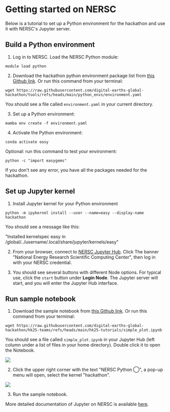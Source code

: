 # Getting started on NERSC

Below is a tutorial to set up a Python environment for the hackathon and use it with NERSC's Jupyter server.

## Build a Python environment

1. Log in to NERSC. Load the NERSC Python module:

`module load python`

2. Download the hackathon python environment package list from [this Github link](https://github.com/digital-earths-global-hackathon/tools/blob/main/python_envs/environment.yaml). Or run this command from your terminal:

`wget https://raw.githubusercontent.com/digital-earths-global-hackathon/tools/refs/heads/main/python_envs/environment.yaml`

You should see a file called `environment.yaml` in your current directory.

3. Set up a Python environment:

`mamba env create -f environment.yaml`

4. Activate the Python environment:

`conda activate easy`

Optional: run this command to test your environment:

`python -c "import easygems"`

If you don't see any error, you have all the packages needed for the hackathon.

## Set up Jupyter kernel

1. Install Jupyter kernel for your Python environment

`python -m ipykernel install --user --name=easy --display-name hackathon`

You should see a message like this: 

"Installed kernelspec easy in /global/../username/.local/share/jupyter/kernels/easy"

2. From your browser, connect to [NERSC Jupyter Hub](https://jupyter.nersc.gov/hub/home). Click The banner "National Energy Research Scientific Computing Center", then log in with your NERSC credential. 

3. You should see several buttons with different Node options. For typical use, click the `start` button under **Login Node**. The Jupyter server will start, and you will enter the Jupyter Hub interface.

## Run sample notebook

1. Download the sample notebook from [this Github link](https://github.com/digital-earths-global-hackathon/hk25-teams/blob/main/hk25-tutorials/simple_plot.ipynb). Or run this command from your terminal:

`wget https://raw.githubusercontent.com/digital-earths-global-hackathon/hk25-teams/refs/heads/main/hk25-tutorials/simple_plot.ipynb`

You should see a file called `simple_plot.ipynb` in your Jupyter Hub (left column under a list of files in your home directory). Double click it to open the Notebook.

![](https://raw.githubusercontent.com/digital-earths-global-hackathon/hk25-teams/main/hk25-USWest/images/getstart_img1.gif)

2. Click the upper right corner with the text "NERSC Python ◯", a pop-up menu will open, select the kernel "hackathon".

![](https://raw.githubusercontent.com/digital-earths-global-hackathon/hk25-teams/main/hk25-USWest/images/getstart_img2.gif)

3. Run the sample notebook.

More detailed documentation of Jupyter on NERSC is available [here](https://docs.nersc.gov/services/jupyter/).